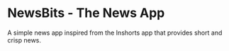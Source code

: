 # NewsBits - The News App
A simple news app inspired from the Inshorts app that provides short and crisp news. 

